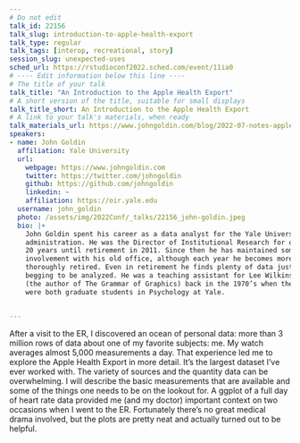 ```yaml
---
# Do not edit
talk_id: 22156
talk_slug: introduction-to-apple-health-export
talk_type: regular
talk_tags: [interop, recreational, story]
session_slug: unexpected-uses
sched_url: https://rstudioconf2022.sched.com/event/11ia0
# ---- Edit information below this line ----
# The title of your talk
talk_title: "An Introduction to the Apple Health Export"
# A short version of the title, suitable for small displays
talk_title_short: An Introduction to the Apple Health Export
# A link to your talk's materials, when ready
talk_materials_url: https://www.johngoldin.com/blog/2022-07-notes-apple-health-export/
speakers:
- name: John Goldin
  affiliation: Yale University
  url:
    webpage: https://www.johngoldin.com
    twitter: https://twitter.com/johngoldin
    github: https://github.com/johngoldin
    linkedin: ~
    affiliation: https://oir.yale.edu
  username: john_goldin
  photo: /assets/img/2022Conf/_talks/22156_john-goldin.jpeg
  bio: |+
    John Goldin spent his career as a data analyst for the Yale University
    administration. He was the Director of Institutional Research for over
    20 years until retirement in 2011. Since then he has maintained some
    involvement with his old office, although each year he becomes more
    thoroughly retired. Even in retirement he finds plenty of data just
    begging to be analyzed. He was a teaching assistant for Lee Wilkinson
    (the author of The Grammar of Graphics) back in the 1970’s when they
    were both graduate students in Psychology at Yale.


---
```


<!-- ABSTRACT ----
Please write abstract below. You may use simple markdown (links, code style, bold, italics)
-->

After a visit to the ER, I discovered an ocean of personal data: more than 3
million rows of data about one of my favorite subjects: me. My watch averages
almost 5,000 measurements a day. That experience led me to explore the Apple
Health Export in more detail. It’s the largest dataset I’ve ever worked with.
The variety of sources and the quantity data can be overwhelming. I will
describe the basic measurements that are available and some of the things
one needs to be on the lookout for. A ggplot of a full day of heart rate data
provided me (and my doctor) important context on two occasions when I went to
the ER. Fortunately there’s no great medical drama involved, but the plots are
pretty neat and actually turned out to be helpful.
